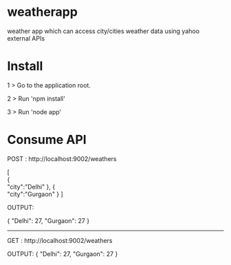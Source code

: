 # weatherapp
weather app which can access city/cities weather data using yahoo external APIs

# Install
1 > Go to the application root.

2 > Run 'npm install'

3 > Run 'node app'

# Consume API

POST : http://localhost:9002/weathers

[  
   {  
      "city":"Delhi"
   },
   {  
      "city":"Gurgaon"
   }
]

OUTPUT:

{
  "Delhi": 27,
  "Gurgaon": 27
}

-----------------------------------------------------------

GET : http://localhost:9002/weathers

OUTPUT:
{
  "Delhi": 27,
  "Gurgaon": 27
}
